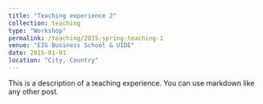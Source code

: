 ```yaml
---
title: "Teaching experience 2"
collection: teaching
type: "Workshop"
permalink: /teaching/2015-spring-teaching-1
venue: "EIG Business School & UIDE"
date: 2015-01-01
location: "City, Country"
---
```


This is a description of a teaching experience. You can use markdown like any other post.


